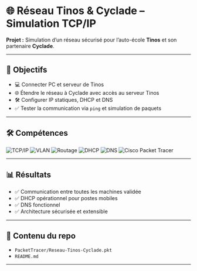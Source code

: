 # 🌐 Réseau Tinos & Cyclade – Simulation TCP/IP

**Projet :** Simulation d’un réseau sécurisé pour l’auto-école **Tinos** et son partenaire **Cyclade**.  

---

## 🎯 Objectifs
- 💻 Connecter PC et serveur de Tinos  
- 🌐 Étendre le réseau à Cyclade avec accès au serveur Tinos  
- 🛠 Configurer IP statiques, DHCP et DNS  
- ✅ Tester la communication via `ping` et simulation de paquets  

---

## 🛠 Compétences
![TCP/IP](https://img.shields.io/badge/TCP-IP-blue) ![VLAN](https://img.shields.io/badge/VLAN-lightgrey) ![Routage](https://img.shields.io/badge/Routage-orange) ![DHCP](https://img.shields.io/badge/DHCP-green) ![DNS](https://img.shields.io/badge/DNS-yellow) ![Cisco Packet Tracer](https://img.shields.io/badge/Cisco_PacketTracer-lightblue)

---

## 📊 Résultats
- ✅ Communication entre toutes les machines validée  
- ✅ DHCP opérationnel pour postes mobiles  
- ✅ DNS fonctionnel  
- ✅ Architecture sécurisée et extensible  

---

## 📂 Contenu du repo
- `PacketTracer/Reseau-Tinos-Cyclade.pkt`  
- `README.md` 

---

